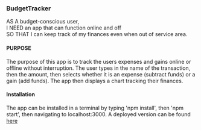 ### BudgetTracker

 AS A budget-conscious user,  
 I NEED an app that can function online and off  
 SO THAT I can keep track of my finances even when out of service area.
 
 #### PURPOSE
 
The purpose of this app is to track the users expenses and gains online or offline without interruption. The user types in the name of the transaction, then the amount, then selects whether it is an expense (subtract funds) or a gain (add funds). The app then displays a chart tracking their finances.

#### Installation

The app can be installed in a terminal by typing 'npm install', then 'npm start', then navigating to localhost:3000. A deployed version can be found [here](https://secure-oasis-13528.herokuapp.com)
